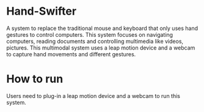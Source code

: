 # Hand-Swifter

A system to replace the traditional mouse and keyboard that only uses hand gestures to control computers. This system focuses on navigating computers, reading documents and controlling multimedia like videos, pictures. This multimodal system uses a leap motion device and a webcam to capture hand movements and different gestures.

# How to run
Users need to plug-in a leap motion device and a webcam to run this system.
